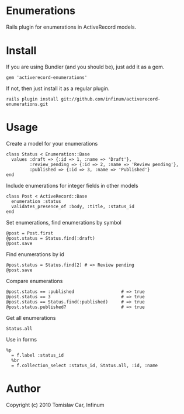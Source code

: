 Enumerations
==========

Rails plugin for enumerations in ActiveRecord models.

Install
=======

If you are using Bundler (and you should be), just add it as a gem.

    gem 'activerecord-enumerations'

If not, then just install it as a regular plugin.
    
    rails plugin install git://github.com/infinum/activerecord-enumerations.git

Usage
=====

Create a model for your enumerations

    class Status < Enumeration::Base
      values :draft => {:id => 1, :name => 'Draft'},
             :review_pending => {:id => 2, :name => 'Review pending'},
             :published => {:id => 3, :name => 'Published'}  
    end

Include enumerations for integer fields in other models

    class Post < ActiveRecord::Base
      enumeration :status
      validates_presence_of :body, :title, :status_id
    end

Set enumerations, find enumerations by symbol

    @post = Post.first
    @post.status = Status.find(:draft)
    @post.save

Find enumerations by id

    @post.status = Status.find(2) # => Review pending
    @post.save

Compare enumerations

    @post.status == :published                  # => true
    @post.status == 3                           # => true
    @post.status == Status.find(:published)     # => true
    @post.status.published?                     # => true

Get all enumerations

    Status.all

Use in forms

    %p
      = f.label :status_id
      %br
      = f.collection_select :status_id, Status.all, :id, :name

Author
======

Copyright (c) 2010 Tomislav Car, Infinum

